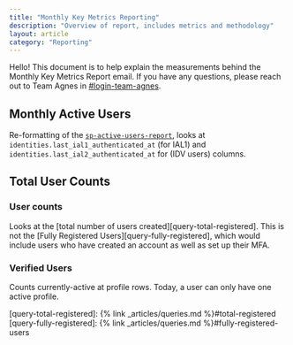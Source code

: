 ```yaml
---
title: "Monthly Key Metrics Reporting"
description: "Overview of report, includes metrics and methodology"
layout: article
category: "Reporting"
---
```


Hello! This document is to help explain the measurements behind the Monthly Key Metrics Report email. If you have any questions, please reach out to Team Agnes in [#login-team-agnes][agnes-slack].

## Monthly Active Users

Re-formatting of the [`sp-active-users-report`](https://github.com/18F/identity-idp/blob/main/app/jobs/reports/sp_active_users_report.rb),
looks at `identities.last_ial1_authenticated_at` (for IAL1) and `identities.last_ial2_authenticated_at` for (IDV users) columns.

## Total User Counts

### User counts

Looks at the [total number of users created][query-total-registered]. This is not the [Fully Registered Users][query-fully-registered], which would include users who have created an account as well as set up their MFA.

### Verified Users

Counts currently-active at profile rows. Today, a user can only have one active profile.

[agnes-slack]: https://gsa-tts.slack.com/archives/C03N6KQBAKS
[query-total-registered]: {% link _articles/queries.md %}#total-registered
[query-fully-registered]: {% link _articles/queries.md %}#fully-registered-users